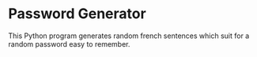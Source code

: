 # Password Generator

This Python program generates random french sentences which suit for a random password easy to remember.
